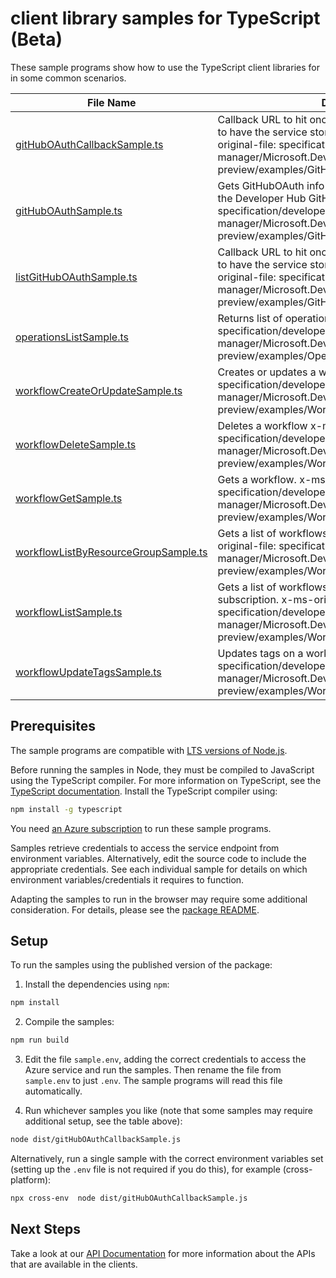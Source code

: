 # client library samples for TypeScript (Beta)

These sample programs show how to use the TypeScript client libraries for in some common scenarios.

| **File Name**                                                             | **Description**                                                                                                                                                                                                                                 |
| ------------------------------------------------------------------------- | ----------------------------------------------------------------------------------------------------------------------------------------------------------------------------------------------------------------------------------------------- |
| [gitHubOAuthCallbackSample.ts][githuboauthcallbacksample]                 | Callback URL to hit once authenticated with GitHub App to have the service store the OAuth token. x-ms-original-file: specification/developerhub/resource-manager/Microsoft.DevHub/preview/2022-04-01-preview/examples/GitHubOAuthCallback.json |
| [gitHubOAuthSample.ts][githuboauthsample]                                 | Gets GitHubOAuth info used to authenticate users with the Developer Hub GitHub App. x-ms-original-file: specification/developerhub/resource-manager/Microsoft.DevHub/preview/2022-04-01-preview/examples/GitHubOAuth.json                       |
| [listGitHubOAuthSample.ts][listgithuboauthsample]                         | Callback URL to hit once authenticated with GitHub App to have the service store the OAuth token. x-ms-original-file: specification/developerhub/resource-manager/Microsoft.DevHub/preview/2022-04-01-preview/examples/GitHubOAuth_List.json    |
| [operationsListSample.ts][operationslistsample]                           | Returns list of operations. x-ms-original-file: specification/developerhub/resource-manager/Microsoft.DevHub/preview/2022-04-01-preview/examples/Operation_List.json                                                                            |
| [workflowCreateOrUpdateSample.ts][workflowcreateorupdatesample]           | Creates or updates a workflow x-ms-original-file: specification/developerhub/resource-manager/Microsoft.DevHub/preview/2022-04-01-preview/examples/Workflow_CreateOrUpdate.json                                                                 |
| [workflowDeleteSample.ts][workflowdeletesample]                           | Deletes a workflow x-ms-original-file: specification/developerhub/resource-manager/Microsoft.DevHub/preview/2022-04-01-preview/examples/Workflow_Delete.json                                                                                    |
| [workflowGetSample.ts][workflowgetsample]                                 | Gets a workflow. x-ms-original-file: specification/developerhub/resource-manager/Microsoft.DevHub/preview/2022-04-01-preview/examples/Workflow_Get.json                                                                                         |
| [workflowListByResourceGroupSample.ts][workflowlistbyresourcegroupsample] | Gets a list of workflows within a resource group. x-ms-original-file: specification/developerhub/resource-manager/Microsoft.DevHub/preview/2022-04-01-preview/examples/Workflow_ListByResourceGroup.json                                        |
| [workflowListSample.ts][workflowlistsample]                               | Gets a list of workflows associated with the specified subscription. x-ms-original-file: specification/developerhub/resource-manager/Microsoft.DevHub/preview/2022-04-01-preview/examples/Workflow_List.json                                    |
| [workflowUpdateTagsSample.ts][workflowupdatetagssample]                   | Updates tags on a workflow. x-ms-original-file: specification/developerhub/resource-manager/Microsoft.DevHub/preview/2022-04-01-preview/examples/Workflow_UpdateTags.json                                                                       |

## Prerequisites

The sample programs are compatible with [LTS versions of Node.js](https://github.com/nodejs/release#release-schedule).

Before running the samples in Node, they must be compiled to JavaScript using the TypeScript compiler. For more information on TypeScript, see the [TypeScript documentation][typescript]. Install the TypeScript compiler using:

```bash
npm install -g typescript
```

You need [an Azure subscription][freesub] to run these sample programs.

Samples retrieve credentials to access the service endpoint from environment variables. Alternatively, edit the source code to include the appropriate credentials. See each individual sample for details on which environment variables/credentials it requires to function.

Adapting the samples to run in the browser may require some additional consideration. For details, please see the [package README][package].

## Setup

To run the samples using the published version of the package:

1. Install the dependencies using `npm`:

```bash
npm install
```

2. Compile the samples:

```bash
npm run build
```

3. Edit the file `sample.env`, adding the correct credentials to access the Azure service and run the samples. Then rename the file from `sample.env` to just `.env`. The sample programs will read this file automatically.

4. Run whichever samples you like (note that some samples may require additional setup, see the table above):

```bash
node dist/gitHubOAuthCallbackSample.js
```

Alternatively, run a single sample with the correct environment variables set (setting up the `.env` file is not required if you do this), for example (cross-platform):

```bash
npx cross-env  node dist/gitHubOAuthCallbackSample.js
```

## Next Steps

Take a look at our [API Documentation][apiref] for more information about the APIs that are available in the clients.

[githuboauthcallbacksample]: https://github.com/Azure/azure-sdk-for-js/blob/main/sdk/developerhub/arm-devhub/samples/v1-beta/typescript/src/gitHubOAuthCallbackSample.ts
[githuboauthsample]: https://github.com/Azure/azure-sdk-for-js/blob/main/sdk/developerhub/arm-devhub/samples/v1-beta/typescript/src/gitHubOAuthSample.ts
[listgithuboauthsample]: https://github.com/Azure/azure-sdk-for-js/blob/main/sdk/developerhub/arm-devhub/samples/v1-beta/typescript/src/listGitHubOAuthSample.ts
[operationslistsample]: https://github.com/Azure/azure-sdk-for-js/blob/main/sdk/developerhub/arm-devhub/samples/v1-beta/typescript/src/operationsListSample.ts
[workflowcreateorupdatesample]: https://github.com/Azure/azure-sdk-for-js/blob/main/sdk/developerhub/arm-devhub/samples/v1-beta/typescript/src/workflowCreateOrUpdateSample.ts
[workflowdeletesample]: https://github.com/Azure/azure-sdk-for-js/blob/main/sdk/developerhub/arm-devhub/samples/v1-beta/typescript/src/workflowDeleteSample.ts
[workflowgetsample]: https://github.com/Azure/azure-sdk-for-js/blob/main/sdk/developerhub/arm-devhub/samples/v1-beta/typescript/src/workflowGetSample.ts
[workflowlistbyresourcegroupsample]: https://github.com/Azure/azure-sdk-for-js/blob/main/sdk/developerhub/arm-devhub/samples/v1-beta/typescript/src/workflowListByResourceGroupSample.ts
[workflowlistsample]: https://github.com/Azure/azure-sdk-for-js/blob/main/sdk/developerhub/arm-devhub/samples/v1-beta/typescript/src/workflowListSample.ts
[workflowupdatetagssample]: https://github.com/Azure/azure-sdk-for-js/blob/main/sdk/developerhub/arm-devhub/samples/v1-beta/typescript/src/workflowUpdateTagsSample.ts
[apiref]: https://docs.microsoft.com/javascript/api/@azure/arm-devhub?view=azure-node-preview
[freesub]: https://azure.microsoft.com/free/
[package]: https://github.com/Azure/azure-sdk-for-js/tree/main/sdk/developerhub/arm-devhub/README.md
[typescript]: https://www.typescriptlang.org/docs/home.html
